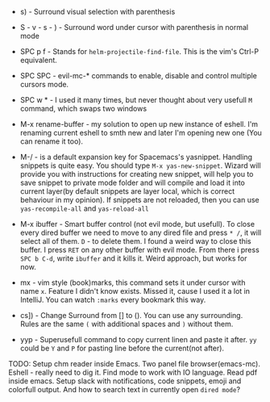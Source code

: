 - s) - Surround visual selection with parenthesis
- S - v - s - ) - Surround word under cursor with parenthesis in normal mode
- SPC p f - Stands for `helm-projectile-find-file`. This is the vim's Ctrl-P equivalent.

- SPC SPC - evil-mc-* commands to enable, disable and control multiple cursors mode.
- SPC w * - I used it many times, but never thought about very usefull `M` command, which swaps two windows

- M-x rename-buffer - my solution to open up new instance of eshell. I'm renaming current eshell to smth new and later I'm opening new one (You can rename it too).

- M-/ - is a default expansion key for Spacemacs's yasnippet. Handling snippets is quite easy. You should type `M-x yas-new-snippet`. Wizard will provide you with instructions for creating new snippet, will help you to save snippet to private mode folder and will compile and load it into current layer(by default snippets are layer local, which is correct behaviour in my opinion). If snippets are not reloaded, then you can use `yas-recompile-all` and `yas-reload-all`

- M-x ibuffer - Smart buffer control (not evil mode, but usefull). To close every dired buffer we need to move to any dired file and press `* /`, it will select all of them. `D` - to delete them. I found a weird way to close this buffer. I press `RET` on any other buffer with evil mode. From there i press `SPC b C-d`, write `ibuffer` and it kills it. Weird approach, but works for now.

- mx - vim style (book)marks, this command sets it under cursor with name `x`. Feature I didn't know exists. Missed it, cause I used it a lot in IntelliJ. You can watch `:marks` every bookmark this way.

- cs]) - Change Surround from [] to (). You can use any surrounding. Rules are the same `(` with additional spaces and `)` without them.

- yyp - Superusefull command to copy current linen and paste it after. `yy` could be `Y` and `P` for pasting line before the current(not after). 








TODO: Setup chm reader inside Emacs. Two panel file browser(emacs-mc). Eshell - really need to dig it. Find mode to work with IO language. Read pdf inside emacs. Setup slack with notifications, code snippets, emoji and colorfull output. And how to search text in currently open `dired mode`?
